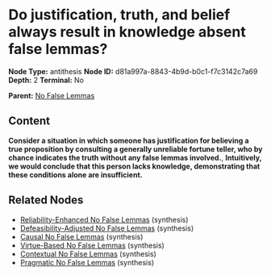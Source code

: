 # Do justification, truth, and belief always result in knowledge absent false lemmas?

**Node Type:** antithesis
**Node ID:** d81a997a-8843-4b9d-b0c1-f7c3142c7a69
**Depth:** 2
**Terminal:** No

**Parent:** [No False Lemmas](no-false-lemmas.md)

## Content

**Consider a situation in which someone has justification for believing a true proposition by consulting a generally unreliable fortune teller, who by chance indicates the truth without any false lemmas involved.**, **Intuitively, we would conclude that this person lacks knowledge, demonstrating that these conditions alone are insufficient.**

## Related Nodes

- [Reliability-Enhanced No False Lemmas](reliability-enhanced-no-false-lemmas.md) (synthesis)
- [Defeasibility-Adjusted No False Lemmas](defeasibility-adjusted-no-false-lemmas.md) (synthesis)
- [Causal No False Lemmas](causal-no-false-lemmas.md) (synthesis)
- [Virtue-Based No False Lemmas](virtue-based-no-false-lemmas.md) (synthesis)
- [Contextual No False Lemmas](contextual-no-false-lemmas.md) (synthesis)
- [Pragmatic No False Lemmas](pragmatic-no-false-lemmas.md) (synthesis)

